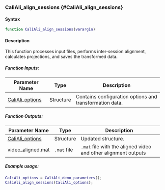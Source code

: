 ### CaliAli_align_sessions {#CaliAli_align_sessions}

#### Syntax
```matlab
function CaliAli_align_sessions(varargin)
```
#### Description
This function processes input files, performs inter-session alignment, calculates projections, and saves the transformed data.

##### Function Inputs:
| Parameter Name | Type         | Description                                      |
|----------------|--------------|--------------------------------------------------|
| [CaliAli_options](CaliAli_parameters.md) | Structure    | Contains configuration options and transformation data.|

##### Function Outputs:
| Parameter Name | Type         | Description                                      |
|----------------|--------------|--------------------------------------------------|
| [CaliAli_options](CaliAli_parameters.md) | Structure    | Updated structure.
| video_aligned.mat | `.mat` file    | `.mat` file with the aligned video and other alignment outputs |

##### Example usage:
```matlab
CaliAli_options = CaliAli_demo_parameters();
CaliAli_align_sessions(CaliAli_options);
```



